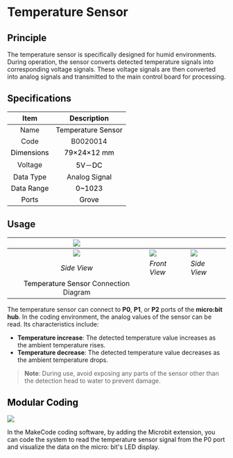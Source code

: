 # Temperature Sensor
## **<font style="color:rgb(13, 13, 13);">Principle</font>**
The temperature sensor is specifically designed for humid environments. During operation, the sensor converts detected temperature signals into corresponding voltage signals. These voltage signals are then converted into analog signals and transmitted to the main control board for processing.  

## <font style="color:rgb(13, 13, 13);">Specifications</font>
| Item | **<font style="color:rgb(13, 13, 13);">Description</font>** |
| :---: | :---: |
| Name | <font style="color:rgb(0,0,0);">Temperature Sensor</font> |
| Code | B0020014 |
| <font style="color:rgb(0,0,0);"> Dimensions  </font> | <font style="color:rgb(0,0,0);">79×24×12 mm</font> |
|  Voltage   | <font style="color:rgb(0,0,0);">5V－DC</font> |
| <font style="color:rgb(13, 13, 13);">Data Type</font> |  Analog<font style="color:rgb(13, 13, 13);"> Signal</font> |
| <font style="color:rgb(13, 13, 13);">Data Range</font> | <font style="color:rgb(0,0,0);">0~1023</font> |
| <font style="color:rgb(13, 13, 13);">Ports</font> | <font style="color:rgb(0,0,0);">Grove</font> |




## Usage


| ![](https://cdn.nlark.com/yuque/0/2024/png/46964359/1732789935577-b803a4e4-710c-43e7-aeae-916fa884ce80.png) | | |
| :---: | --- | --- |
| ![](https://cdn.nlark.com/yuque/0/2024/png/46964359/1732779873060-4327e14d-352f-4afc-8f36-6d0e0ce9b4d6.png) | ![](https://cdn.nlark.com/yuque/0/2024/png/46964359/1732779929854-8b7ea493-4c94-41e3-ba62-00fcafc0de35.png) | ![](https://cdn.nlark.com/yuque/0/2024/png/46964359/1732779955398-37150801-13b4-4034-acff-f52854a90170.png) |
| _<font style="color:rgb(13, 13, 13);">Side View</font>_ | _<font style="color:rgb(13, 13, 13);">Front View</font>_ | _<font style="color:rgb(13, 13, 13);">Side View</font>_ |
| <font style="color:rgb(0,0,0);">Temperature Sensor </font>Connection Diagram | | |


The temperature sensor can connect to **P0**, **P1**, or **P2** ports of the **micro:bit hub**. In the coding environment, the analog values of the sensor can be read. Its characteristics include:  

+ **Temperature increase**: The detected temperature value increases as the ambient temperature rises.
+ **Temperature decrease**: The detected temperature value decreases as the ambient temperature drops.

> **Note**: During use, avoid exposing any parts of the sensor other than the detection head to water to prevent damage.  
>

## <font style="color:rgb(0,0,0);">Modular Coding  </font>
![](https://cdn.nlark.com/yuque/0/2024/webp/46964359/1732871010563-9ef236e6-0f22-43ef-a06f-5c5cd61a4fd5.webp)

<font style="color:rgb(13, 13, 13);">In the MakeCode coding software, by adding the Microbit extension, you can code the system to read the temperature sensor signal from the P0 port and visualize the data on the micro: bit's LED display.</font>

